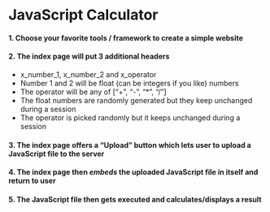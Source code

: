 
JavaScript Calculator
==

#### 1. Choose your favorite tools / framework to create a simple website
#### 2. The index page will put 3 additional headers
- x\_number\_1, x\_number\_2 and x\_operator
- Number 1 and 2 will be float (can be integers if you like) numbers 
- The operator will be any of [“+”, “-”, “*”, “/”]
- The float numbers are randomly generated but they keep unchanged during a session
- The operator is picked randomly but it keeps unchanged during a session

#### 3. The index page offers a “Upload” button which lets user to upload a JavaScript file to the server
#### 4. The index page then *embeds* the uploaded JavaScript file in itself and return to user
#### 5. The JavaScript file then gets executed and calculates/displays a result

